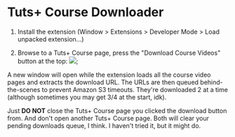 # Tuts+ Course Downloader

1. Install the extension (Window > Extensions > Developer Mode > Load unpacked extension...)

2. Browse to a Tuts+ Course page, press the "Download Course Videos" button at the top:
![](http://i.imgur.com/golXcso.png);

A new window will open while the extension loads all the course video pages and extracts the download URL. The URLs are then queued behind-the-scenes to prevent Amazon S3 timeouts. They're downloaded 2 at a time (although sometimes you may get 3/4 at the start, idk).

Just **DO NOT** close the Tuts+ Course page you clicked the download button from. And don't open another Tuts+ Course page. Both will clear your pending downloads queue, I think. I haven't tried it, but it might do.
